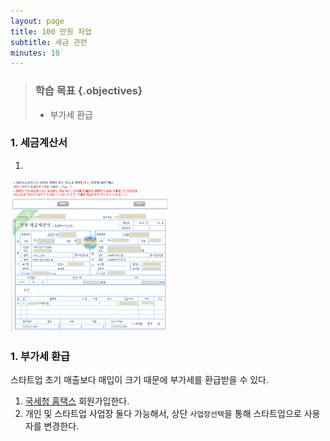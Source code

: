 ```yaml
---
layout: page
title: 100 만원 차업
subtitle: 세금 관련
minutes: 10
---
```


> ### 학습 목표 {.objectives}
>
> *  부가세 환급


### 1. 세금계산서

1. 

<img src="fig/startup-ebill.png" width="50%" />



### 1. 부가세 환급

스타트업 초기 매출보다 매입이 크기 때문에 부가세를 환급받을 수 있다. 

1. [국세청 홈택스](https://www.hometax.go.kr/) 회원가입한다.
1. 개인 및 스타트업 사업장 둘다 가능해서, 상단 `사업장선택`을 통해 스타트업으로 사용자를 변경한다.


